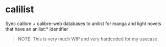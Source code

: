 # calilist

Sync calibre + calibre-web databases to anilist for manga and light novels that have an anilist:* identifier

> NOTE: This is very much WIP and very hardcoded for my usecase
